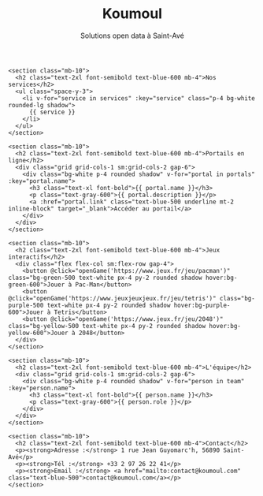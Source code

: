<!DOCTYPE html>
<html lang="fr">
<head>
  <meta charset="UTF-8">
  <meta name="viewport" content="width=device-width, initial-scale=1.0">
  <title>Koumoul - Données et Open Data</title>
  <!-- Tailwind CSS via CDN -->
  <script src="https://cdn.tailwindcss.com"></script>
  <!-- Vue.js CDN -->
  <script src="https://unpkg.com/vue@3/dist/vue.global.js"></script>
</head>
<body class="bg-gray-100 text-gray-800">
  <div id="app" class="max-w-5xl mx-auto p-6" v-cloak>
    <header class="text-center py-6">
      <h1 class="text-4xl font-bold text-blue-700">Koumoul</h1>
      <p class="text-lg mt-2">Solutions open data à Saint-Avé</p>
    </header>

    <section class="mb-10">
      <h2 class="text-2xl font-semibold text-blue-600 mb-4">Nos services</h2>
      <ul class="space-y-3">
        <li v-for="service in services" :key="service" class="p-4 bg-white rounded-lg shadow">
          {{ service }}
        </li>
      </ul>
    </section>

    <section class="mb-10">
      <h2 class="text-2xl font-semibold text-blue-600 mb-4">Portails en ligne</h2>
      <div class="grid grid-cols-1 sm:grid-cols-2 gap-6">
        <div class="bg-white p-4 rounded shadow" v-for="portal in portals" :key="portal.name">
          <h3 class="text-xl font-bold">{{ portal.name }}</h3>
          <p class="text-gray-600">{{ portal.description }}</p>
          <a :href="portal.link" class="text-blue-500 underline mt-2 inline-block" target="_blank">Accéder au portail</a>
        </div>
      </div>
    </section>

    <section class="mb-10">
      <h2 class="text-2xl font-semibold text-blue-600 mb-4">Jeux interactifs</h2>
      <div class="flex flex-col sm:flex-row gap-4">
        <button @click="openGame('https://www.jeux.fr/jeu/pacman')" class="bg-green-500 text-white px-4 py-2 rounded shadow hover:bg-green-600">Jouer à Pac-Man</button>
        <button @click="openGame('https://www.jeuxjeuxjeux.fr/jeu/tetris')" class="bg-purple-500 text-white px-4 py-2 rounded shadow hover:bg-purple-600">Jouer à Tetris</button>
        <button @click="openGame('https://www.jeux.fr/jeu/2048')" class="bg-yellow-500 text-white px-4 py-2 rounded shadow hover:bg-yellow-600">Jouer à 2048</button>
      </div>
    </section>

    <section class="mb-10">
      <h2 class="text-2xl font-semibold text-blue-600 mb-4">L'équipe</h2>
      <div class="grid grid-cols-1 sm:grid-cols-2 gap-6">
        <div class="bg-white p-4 rounded shadow" v-for="person in team" :key="person.name">
          <h3 class="text-xl font-bold">{{ person.name }}</h3>
          <p class="text-gray-600">{{ person.role }}</p>
        </div>
      </div>
    </section>

    <section class="mb-10">
      <h2 class="text-2xl font-semibold text-blue-600 mb-4">Contact</h2>
      <p><strong>Adresse :</strong> 1 rue Jean Guyomarc'h, 56890 Saint-Avé</p>
      <p><strong>Tél :</strong> +33 2 97 26 22 41</p>
      <p><strong>Email :</strong> <a href="mailto:contact@koumoul.com" class="text-blue-500">contact@koumoul.com</a></p>
    </section>
  </div>

  <script>
    const { createApp } = Vue;
    createApp({
      data() {
        return {
          services: [
            'Portail Open Data',
            'Visualisations interactives',
            'Partage sécurisé de données',
            'Accès aux données de référence via API'
          ],
          portals: [
            {
              name: 'Koesio',
              description: 'Découvrez les solutions numériques globales proposées par le groupe Koesio pour les entreprises.',
              link: 'https://koesio.com/'
            },
            {
              name: 'Data Fair Koumoul',
              description: 'Accédez à la plateforme Data Fair de Koumoul pour explorer et valoriser vos données.',
              link: 'https://staging-koumoul.com/data-fair/'
            }
          ],
          team: [
            { name: 'Nicolas Bonnel', role: 'Président' },
            { name: 'Alban Mouton', role: 'Directeur général' }
          ]
        }
      },
      methods: {
        openGame(url) {
          window.open(url, '_blank');
        }
      }
    }).mount('#app')
  </script>
</body>
</html>
